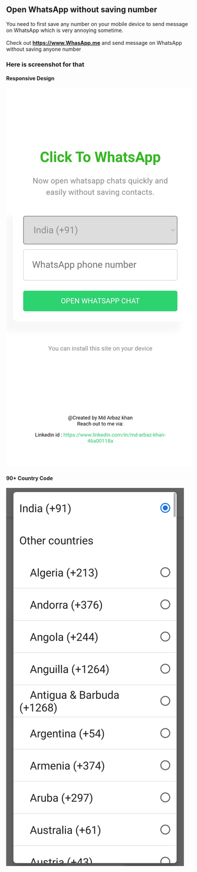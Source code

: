 ## Open WhatsApp without saving number
You need to first save any number on your mobile device to send message on WhatsApp which is very annoying sometime.<br>
<br>
Check out <b>https://www.WhasApp.me</b> and send message on WhatsApp without saving anyone number
<br>
### Here is screenshot for that 

#### Responsive Design
<img src="https://raw.githubusercontent.com/MdArbazkhan/message-on-whatsapp-without-saving-number/main/Screenshot_2021-07-11-19-35-13-32.jpg"><br>
#### 90+ Country Code
<img src="https://raw.githubusercontent.com/MdArbazkhan/message-on-whatsapp-without-saving-number/main/Screenshot_2021-07-11-19-36-50-11.jpg">

